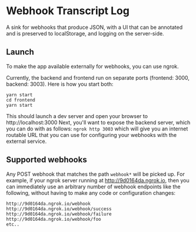 # Webhook Transcript Log

A sink for webhooks that produce JSON, with a UI that can be annotated 
and is preserved to localStorage, and logging on the server-side.



## Launch
To make the app available externally for webhooks, you can use ngrok.

Currently, the backend and frontend run on separate ports (frontend: 3000, backend: 3003).  Here is how
you start both:

```
yarn start
cd frontend
yarn start
```

This should launch a dev server and open your browser to http://localhost:3000
Next, you'll want to expose the backend server, which you can do with as follows: `ngrok http 3003`
which will give you an internet routable URL that you can use for configuring your webhooks with
the external service.

## Supported webhooks

Any POST webhook that matches the path `webhook*` will be picked up.
For example, if your ngrok server running at http://9d0164da.ngrok.io, then you can immediately use an arbitrary number of webhook endpoints like the following, without having to make any code or configuration changes:

```
http://9d0164da.ngrok.io/webhook
http://9d0164da.ngrok.io/webhook/success
http://9d0164da.ngrok.io/webhook/failure
http://9d0164da.ngrok.io/webhook/foo
etc..
```

